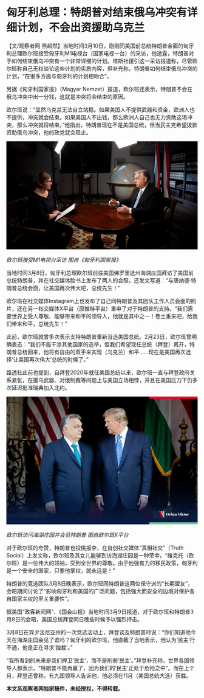 # 匈牙利总理：特朗普对结束俄乌冲突有详细计划，不会出资援助乌克兰

【文/观察者网
熊超然】当地时间3月10日，刚刚同美国前总统特朗普会面的匈牙利总理欧尔班接受匈牙利М1电视台（国家电视一台）的采访，他透露，特朗普对于如何结束俄乌冲突有一个非常详细的计划。塔斯社援引这一采访报道称，尽管欧尔班称自己无权谈论这些计划的实质内容，但补充称，特朗普如何结束俄乌冲突的计划，“在很多方面与匈牙利的计划相吻合”。

另据《匈牙利国家报》（Magyar Nemzet）报道，欧尔班还表示，特朗普不会在俄乌冲突中出一分钱，这就是冲突将会结束的原因。

欧尔班说：“显然乌克兰无法自立站稳。如果美国人不提供武器和资金，欧洲人也不提供，冲突就会结束。如果美国人不出钱，那么欧洲人自己也无力资助这场冲突，那么冲突就将结束。”他指出，特朗普现在不是美国总统，但当民主党希望拨款资助俄乌冲突，他的政党就会阻止。

![a2fdb8b33fec3f372a662448e84fc357.jpg](https://raw.githubusercontent.com/qqhsx/qqnews_image/main/2024/03/11/匈牙利总理：特朗普对结束俄乌冲突有详细计划，不会出资援助乌克兰/a2fdb8b33fec3f372a662448e84fc357.jpg)

 _欧尔班接受M1电视台采访 图自《匈牙利国家报》_

当地时间3月8日，匈牙利总理欧尔班前往美国佛罗里达州海湖庄园拜访了美国前总统特朗普，并在社交媒体脸书上发布了两人的合照，还发文写道：“与唐纳德·特朗普总统会面，让美国再次伟大吧，总统先生！”

欧尔班在社交媒体Instagram上也发布了自己同特朗普及其团队工作人员会面的照片，还在另一社交媒体X平台（原推特平台）重申了对于特朗普的支持。“我们需要世界上受人尊敬、能够带来和平的领导人，他就是其中之一！卷土重来吧，给我们带来和平，总统先生！”

此前，欧尔班就曾多次表示支持特朗普重新当选美国总统。2月23日，欧尔班曾明确表态：“我们不能干涉其他国家的选举，但我们希望现任总统（拜登）离开，特朗普总统回来，他将有自由的双手来实现（乌克兰）和平……现在是美国再次选择‘让美国再次伟大’总统的时候了。”

路透社此前也提到，自拜登2020年就任美国总统以来，欧尔班一直与拜登政府关系紧张，在援乌武器、对俄制裁等问题上与美国立场相悖，并且在美国压力下仍多次延迟批准瑞典加入北约。

![aec10812882d2449b94024b0b226b375.jpg](https://raw.githubusercontent.com/qqhsx/qqnews_image/main/2024/03/11/匈牙利总理：特朗普对结束俄乌冲突有详细计划，不会出资援助乌克兰/aec10812882d2449b94024b0b226b375.jpg)

_欧尔班访问海湖庄园并会见特朗普 图自欧尔班X平台_

对于欧尔班的夸赞，特朗普也投桃报李，在自创社交媒体“真相社交”（Truth
Social）上发文称，欧尔班及其女儿能够到访海湖庄园是一种荣幸。“维克托（欧尔班）是一位伟大的领袖，受到全世界的尊敬。由于他强有力的移民政策，匈牙利是一个安全的国家，只要他掌权，就永远是！”

特朗普的竞选团队3月8日晚表示，欧尔班同特朗普这两位保守派的“长期盟友”，会晤期间讨论了“影响匈牙利和美国的广泛问题，包括强大而安全的边境对保护各自国家主权的至关重要性”。

据美国“政客新闻网”、《国会山报》当地时间3月9日报道，对于欧尔班和特朗普3月8日的会晤，美国总统拜登同日晚些时候予以强烈抨击。

3月8日在宾夕法尼亚州的一次竞选活动上，拜登谈及特朗普时说：“你们知道他今天在海湖庄园会见了谁吗？匈牙利的欧尔班，他直截了当地表示，他认为‘民主’行不通，他是正在寻求‘独裁’。”

“我所看到的未来是我们捍卫‘民主’，而不是削弱‘民主’。”拜登补充称，世界各国领导人都表示，“特朗普不能再赢了，因为我们的‘民主’正处于危险之中”。而在上个月，拜登还曾称，有九国领导人告诉他，他必须在11月（美国总统大选）获胜。

**本文系观察者网独家稿件，未经授权，不得转载。**


